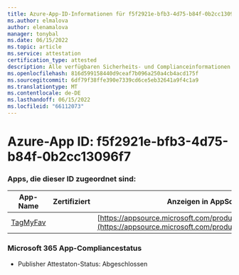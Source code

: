 ```yaml
---
title: Azure-App-ID-Informationen für f5f2921e-bfb3-4d75-b84f-0b2cc13096f7
ms.author: elmalova
author: elenamalova
manager: tonybal
ms.date: 06/15/2022
ms.topic: article
ms.service: attestation
certification_type: attested
description: Alle verfügbaren Sicherheits- und Complianceinformationen für f5f2921e-bfb3-4d75-b84f-0b2cc13096f7.
ms.openlocfilehash: 816d599158440d9ceaf7b096a250a4cb4acd175f
ms.sourcegitcommit: 6df79f38ffe390e7339cd6ce5eb32641a9f4c1a9
ms.translationtype: MT
ms.contentlocale: de-DE
ms.lasthandoff: 06/15/2022
ms.locfileid: "66112073"
---
```

# <a name="azure-app-id-f5f2921e-bfb3-4d75-b84f-0b2cc13096f7"></a>Azure-App ID: f5f2921e-bfb3-4d75-b84f-0b2cc13096f7


### <a name="apps-associated-with-this-id"></a>Apps, die dieser ID zugeordnet sind:
| **App-Name** | **Zertifiziert** | **Anzeigen in AppSource** |
|--------------|---------------|-----------------------|
| [TagMyFav](../forward/WA200002713.md) |  | [https://appsource.microsoft.com/product/office/WA200002713](https://appsource.microsoft.com/product/office/WA200002713) |

### <a name="microsoft-365-app-compliance-status"></a>Microsoft 365 App-Compliancestatus
- Publisher Attestaton-Status: Abgeschlossen
